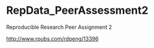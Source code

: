 # RepData_PeerAssessment2
Reproducible Research Peer Assignment 2


http://www.rpubs.com/rdpeng/13396
